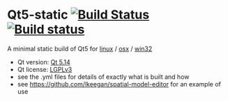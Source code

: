 # Qt5-static [![Build Status](https://travis-ci.org/lkeegan/qt5-static.svg?branch=master)](https://travis-ci.org/lkeegan/qt5-static) [![Build status](https://ci.appveyor.com/api/projects/status/h91e74l7l28b1o52?svg=true)](https://ci.appveyor.com/project/lkeegan/qt5-static)

A minimal static build of Qt5 for [linux](https://github.com/lkeegan/qt5-static/releases/latest/download/qt5-static-linux.tgz) / [osx](https://github.com/lkeegan/qt5-static/releases/latest/download/qt5-static-osx.tgz) / [win32](https://github.com/lkeegan/qt5-static/releases/latest/download/qt5-static-win32.zip)

- Qt version: [Qt 5.14](https://doc.qt.io/qt-5/)
- Qt license: [LGPLv3](https://doc.qt.io/qt-5/lgpl.html)
- see the .yml files for details of exactly what is built and how
- see https://github.com/lkeegan/spatial-model-editor for an example of use
